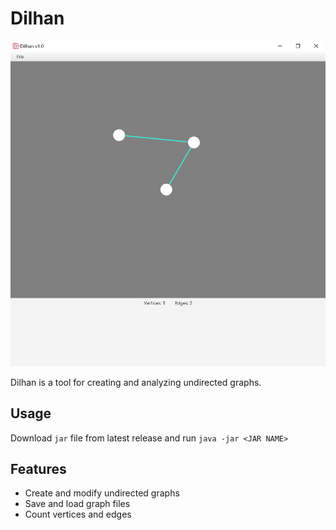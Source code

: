 # Dilhan

<img src="docs/screenshot_01.png" width="600">

Dilhan is a tool for creating and analyzing undirected graphs.

## Usage

Download `jar` file from latest release and run `java -jar <JAR NAME>`

## Features
  - Create and modify undirected graphs
  - Save and load graph files
  - Count vertices and edges